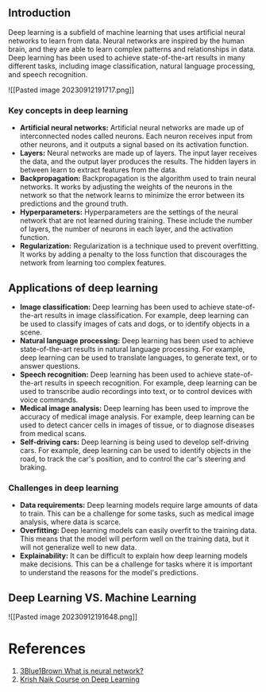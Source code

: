 ## Introduction

Deep learning is a subfield of machine learning that uses artificial neural networks to learn from data. Neural networks are inspired by the human brain, and they are able to learn complex patterns and relationships in data. Deep learning has been used to achieve state-of-the-art results in many different tasks, including image classification, natural language processing, and speech recognition.

![[Pasted image 20230912191717.png]]

### Key concepts in deep learning

- **Artificial neural networks:** Artificial neural networks are made up of interconnected nodes called neurons. Each neuron receives input from other neurons, and it outputs a signal based on its activation function.
- **Layers:** Neural networks are made up of layers. The input layer receives the data, and the output layer produces the results. The hidden layers in between learn to extract features from the data.
- **Backpropagation:** Backpropagation is the algorithm used to train neural networks. It works by adjusting the weights of the neurons in the network so that the network learns to minimize the error between its predictions and the ground truth.
- **Hyperparameters:** Hyperparameters are the settings of the neural network that are not learned during training. These include the number of layers, the number of neurons in each layer, and the activation function.
- **Regularization:** Regularization is a technique used to prevent overfitting. It works by adding a penalty to the loss function that discourages the network from learning too complex features.


## Applications of deep learning

- **Image classification:** Deep learning has been used to achieve state-of-the-art results in image classification. For example, deep learning can be used to classify images of cats and dogs, or to identify objects in a scene.
- **Natural language processing:** Deep learning has been used to achieve state-of-the-art results in natural language processing. For example, deep learning can be used to translate languages, to generate text, or to answer questions.
- **Speech recognition:** Deep learning has been used to achieve state-of-the-art results in speech recognition. For example, deep learning can be used to transcribe audio recordings into text, or to control devices with voice commands.
- **Medical image analysis:** Deep learning has been used to improve the accuracy of medical image analysis. For example, deep learning can be used to detect cancer cells in images of tissue, or to diagnose diseases from medical scans.
- **Self-driving cars:** Deep learning is being used to develop self-driving cars. For example, deep learning can be used to identify objects in the road, to track the car's position, and to control the car's steering and braking.

### Challenges in deep learning

- **Data requirements:** Deep learning models require large amounts of data to train. This can be a challenge for some tasks, such as medical image analysis, where data is scarce.
- **Overfitting:** Deep learning models can easily overfit to the training data. This means that the model will perform well on the training data, but it will not generalize well to new data.
- **Explainability:** It can be difficult to explain how deep learning models make decisions. This can be a challenge for tasks where it is important to understand the reasons for the model's predictions.


## Deep Learning VS. Machine Learning
![[Pasted image 20230912191648.png]]







# References
1. [3Blue1Brown What is neural network?](https://youtu.be/aircAruvnKk?si=fkp3UVtGXmP6PIFI)
2. [Krish Naik Course on Deep Learning](https://youtube.com/playlist?list=PLZoTAELRMXVPGU70ZGsckrMdr0FteeRUi&si=NFYckO5kxcEgp_6i)
